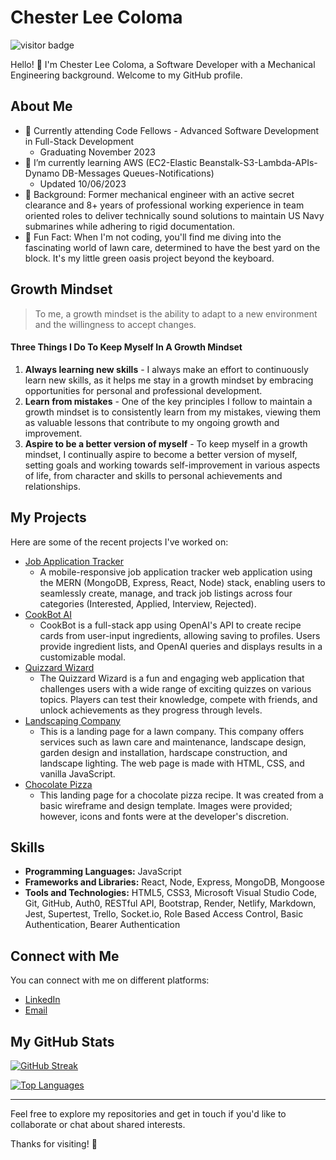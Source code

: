 # Chester Lee Coloma

![visitor badge](https://visitor-badge.laobi.icu/badge?page_id=cleecoloma.cleecoloma)

Hello! 👋 I'm Chester Lee Coloma, a Software Developer with a Mechanical Engineering background. Welcome to my GitHub profile.

## About Me

* 💼 Currently attending Code Fellows - Advanced Software Development in Full-Stack Development
    * Graduating November 2023
* 🌱 I’m currently learning AWS (EC2-Elastic Beanstalk-S3-Lambda-APIs-Dynamo DB-Messages Queues-Notifications)
    * Updated 10/06/2023
* 💬 Background: Former mechanical engineer with an active secret clearance and 8+ years of professional working experience in team oriented roles to deliver technically sound solutions to maintain US Navy submarines while adhering to rigid documentation.
* 🎉 Fun Fact: When I'm not coding, you'll find me diving into the fascinating world of lawn care, determined to have the best yard on the block. It's my little green oasis project beyond the keyboard.

## Growth Mindset
> To me, a growth mindset is the ability to adapt to a new environment and the willingness to accept changes.

#### Three Things I Do To Keep Myself In A Growth Mindset
1. **Always learning new skills** - I always make an effort to continuously learn new skills, as it helps me stay in a growth mindset by embracing opportunities for personal and professional development.
2. **Learn from mistakes** - One of the key principles I follow to maintain a growth mindset is to consistently learn from my mistakes, viewing them as valuable lessons that contribute to my ongoing growth and improvement.
3. **Aspire to be a better version of myself** - To keep myself in a growth mindset, I continually aspire to become a better version of myself, setting goals and working towards self-improvement in various aspects of life, from character and skills to personal achievements and relationships.

## My Projects

Here are some of the recent projects I've worked on:

* [Job Application Tracker](https://job-application-tracker-app.netlify.app/)
    * A mobile-responsive job application tracker web application using the MERN (MongoDB, Express, React, Node) stack, enabling users to seamlessly create, manage, and track job listings across four categories (Interested, Applied, Interview, Rejected).
* [CookBot AI](https://cookbot-ai-app.netlify.app/)
    * CookBot is a full-stack app using OpenAI's API to create recipe cards from user-input ingredients, allowing saving to profiles. Users provide ingredient lists, and OpenAI queries and displays results in a customizable modal.
* [Quizzard Wizard](https://code-fellow-quizzards.github.io/quizzard-wizard/)
    * The Quizzard Wizard is a fun and engaging web application that challenges users with a wide range of exciting quizzes on various topics. Players can test their knowledge, compete with friends, and unlock achievements as they progress through levels.
* [Landscaping Company](https://cleecoloma.github.io/Landscaping-Company/)
    * This is a landing page for a lawn company. This company offers services such as lawn care and maintenance, landscape design, garden design and installation, hardscape construction, and landscape lighting. The web page is made with HTML, CSS, and vanilla JavaScript.
* [Chocolate Pizza](https://cleecoloma.github.io/chocolate-pizza-landing-page/)
    * This landing page for a chocolate pizza recipe. It was created from a basic wireframe and design template. Images were provided; however, icons and fonts were at the developer's discretion.

## Skills

* **Programming Languages:** JavaScript
* **Frameworks and Libraries:** React, Node, Express, MongoDB, Mongoose
* **Tools and Technologies:** HTML5, CSS3, Microsoft Visual Studio Code, Git, GitHub, Auth0, RESTful API, Bootstrap, Render, Netlify, Markdown, Jest, Supertest, Trello, Socket.io, Role Based Access Control, Basic Authentication, Bearer Authentication

## Connect with Me

You can connect with me on different platforms:

* [LinkedIn](https://www.linkedin.com/in/chesterleecoloma/)
* [Email](mailto:cleecoloma@gmail.com)

## My GitHub Stats

[![GitHub Streak](https://github-readme-streak-stats.herokuapp.com?user=cleecoloma&theme=dark)](https://git.io/streak-stats)

[![Top Languages](https://github-readme-stats.vercel.app/api/top-langs/?username=cleecoloma&layout=compact&theme=dark)](https://github.com/cleecoloma)

- - -

Feel free to explore my repositories and get in touch if you'd like to collaborate or chat about shared interests.

Thanks for visiting! 🚀